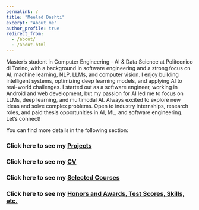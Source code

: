 ```yaml
---
permalink: /
title: "Meelad Dashti"
excerpt: "About me"
author_profile: true
redirect_from:
  - /about/
  - /about.html
---
```


Master’s student in Computer Engineering - AI & Data Science at Politecnico di Torino, with a background in software engineering and a strong focus on AI, machine learning, NLP, LLMs, and computer vision. I enjoy building intelligent systems, optimizing deep learning models, and applying AI to real-world challenges.
I started out as a software engineer, working in Android and web development, but my passion for AI led me to focus on LLMs, deep learning, and multimodal AI. Always excited to explore new ideas and solve complex problems.
Open to industry internships, research roles, and paid thesis opportunities in AI, ML, and software engineering. Let’s connect!

You can find more details in the following section:

### Click here to see my [Projects](/projects/)

### Click here to see my [CV](/cv/)

### Click here to see my [Selected Courses](/selected_courses/)

### Click here to see my [Honors and Awards, Test Scores, Skills, etc.](/honors_and_extra/)




